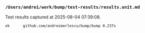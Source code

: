 ### `/Users/andrei/work/bump/test-results/results.unit.md` 

 Test results captured at 2025-08-04 07:39:08. 

```log
ok  	github.com/andreimerlescu/bump/bump	0.237s
```

